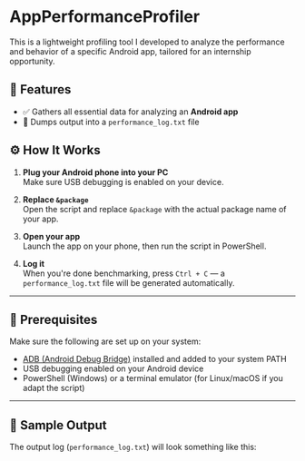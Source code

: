 # AppPerformanceProfiler

This is a lightweight profiling tool I developed to analyze the performance and behavior of a specific Android app, tailored for an internship opportunity.

## 🧰 Features

* ✅ Gathers all essential data for analyzing an **Android app**
* 🚀 Dumps output into a `performance_log.txt` file

## ⚙️ How It Works

1. **Plug your Android phone into your PC**  
   Make sure USB debugging is enabled on your device.

2. **Replace `&package`**  
   Open the script and replace `&package` with the actual package name of your app.

3. **Open your app**  
   Launch the app on your phone, then run the script in PowerShell.

4. **Log it**  
   When you're done benchmarking, press `Ctrl + C` — a `performance_log.txt` file will be generated automatically.

---

## 🔧 Prerequisites

Make sure the following are set up on your system:

- [ADB (Android Debug Bridge)](https://developer.android.com/tools/adb) installed and added to your system PATH
- USB debugging enabled on your Android device
- PowerShell (Windows) or a terminal emulator (for Linux/macOS if you adapt the script)

---

## 📄 Sample Output

The output log (`performance_log.txt`) will look something like this:

